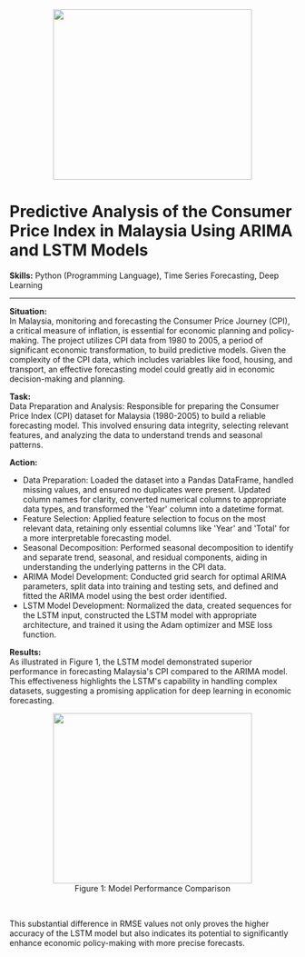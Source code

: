 <div align="center">
  <img src="https://github.com/user-attachments/assets/b6769283-308d-41d9-849c-46ff70cdab77" width=350, height=300>
</div>

# Predictive Analysis of the Consumer Price Index in Malaysia Using ARIMA and LSTM Models

**Skills:** Python (Programming Language), Time Series Forecasting, Deep Learning

---
**Situation:** </br>
In Malaysia, monitoring and forecasting the Consumer Price Journey (CPI), a critical measure of inflation, is essential for economic planning and policy-making. The project utilizes CPI data from 1980 to 2005, a period of significant economic transformation, to build predictive models. Given the complexity of the CPI data, which includes variables like food, housing, and transport, an effective forecasting model could greatly aid in economic decision-making and planning.

**Task:** </br>
Data Preparation and Analysis: Responsible for preparing the Consumer Price Index (CPI) dataset for Malaysia (1980-2005) to build a reliable forecasting model. This involved ensuring data integrity, selecting relevant features, and analyzing the data to understand trends and seasonal patterns.

**Action:** 
* Data Preparation: Loaded the dataset into a Pandas DataFrame, handled missing values, and ensured no duplicates were present. Updated column names for clarity, converted numerical columns to appropriate data types, and transformed the 'Year' column into a datetime format.
* Feature Selection: Applied feature selection to focus on the most relevant data, retaining only essential columns like 'Year' and 'Total' for a more interpretable forecasting model.
* Seasonal Decomposition: Performed seasonal decomposition to identify and separate trend, seasonal, and residual components, aiding in understanding the underlying patterns in the CPI data.
* ARIMA Model Development: Conducted grid search for optimal ARIMA parameters, split data into training and testing sets, and defined and fitted the ARIMA model using the best order identified.
* LSTM Model Development: Normalized the data, created sequences for the LSTM input, constructed the LSTM model with appropriate architecture, and trained it using the Adam optimizer and MSE loss function.

**Results:** </br>
As illustrated in Figure 1, the LSTM model demonstrated superior performance in forecasting Malaysia's CPI compared to the ARIMA model. This effectiveness highlights the LSTM's capability in handling complex datasets, suggesting a promising application for deep learning in economic forecasting.
</br>

<div align="center">
  <figure>
    <img src="https://github.com/user-attachments/assets/026e2571-bf10-4479-8642-537dad0933f5" width=350, height=300></br>
    <figcaption>Figure 1: Model Performance Comparison</figcaption>
</div></br>

This substantial difference in RMSE values not only proves the higher accuracy of the LSTM model but also indicates its potential to significantly enhance economic policy-making with more precise forecasts.









